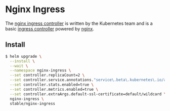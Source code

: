 # Nginx Ingress

The [nginx ingress controller](https://github.com/kubernetes/ingress-nginx) is
written by the Kubernetes team and is a basic [ingress
controller](https://kubernetes.io/docs/concepts/services-networking/ingress-controllers/)
powered by [nginx](https://www.nginx.com/).

## Install

```sh
$ helm upgrade \
  --install \
  --wait \
  --namespace nginx-ingress \
  --set controller.replicaCount=2 \
  --set controller.service.annotations."service\.beta\.kubernetes\.io/aws-load-balancer-type"=nlb \
  --set controller.stats.enabled=true \
  --set controller.metrics.enabled=true \
  --set controller.extraArgs.default-ssl-certificate=default/wildcard \
  nginx-ingress \
  stable/nginx-ingress
```
